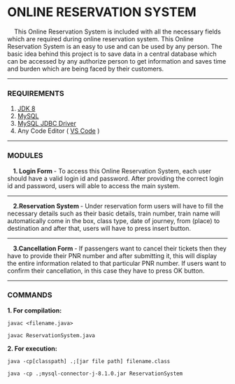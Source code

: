# ONLINE RESERVATION SYSTEM
&nbsp;&nbsp;&nbsp;&nbsp;This Online Reservation System is included with all the necessary fields which are required during online reservation system. This Online Reservation System is an easy to use and can be used by any person. The basic idea behind this project is to save data in a central database which can be accessed by any authorize person to get information and saves time and burden which are being faced by their customers.
***
### REQUIREMENTS
<style>{text-decoration: none;}</style>
1. <a href="https://www.oracle.com/in/java/technologies/javase/javase8-archive-downloads.html" target="_blank">JDK 8</a>
2. <a href="https://dev.mysql.com/downloads/installer/" target="_blank">MySQL</a>
3. <a href="https://dev.mysql.com/downloads/connector/j/" target="_blank">MySQL JDBC Driver</a>
4. Any Code Editor ( <a href="https://code.visualstudio.com/download" target="_blank">VS Code</a> )
***
### MODULES
<b> &nbsp;&nbsp;&nbsp;&nbsp;1. Login Form </b> - To access this Online Reservation System, each user should have a valid login id and password. After providing the correct login id and password, users will able to access the main system.</br>
***
<b> &nbsp;&nbsp;&nbsp;&nbsp;2.Reservation System </b> - Under reservation form users will have to fill the necessary details such as their basic details, train number, train name will automatically come in the box, class type, date of journey, from (place) to destination and after that, users will have to press insert button.</br>
***
<b> &nbsp;&nbsp;&nbsp;&nbsp;3.Cancellation Form </b> - If passengers want to cancel their tickets then they have to provide their PNR number and after submitting it, this will display the entire information related to that particular PNR number. If users want to confirm their cancellation, in this case they have to press OK button.
***
### COMMANDS
<b>1. For compilation:</b>
~~~
javac <filename.java>
~~~
~~~
javac ReservationSystem.java
~~~
<b>2. For execution:</b>
~~~
java -cp[classpath] .;[jar file path] filename.class
~~~
~~~
java -cp .;mysql-connector-j-8.1.0.jar ReservationSystem
~~~
